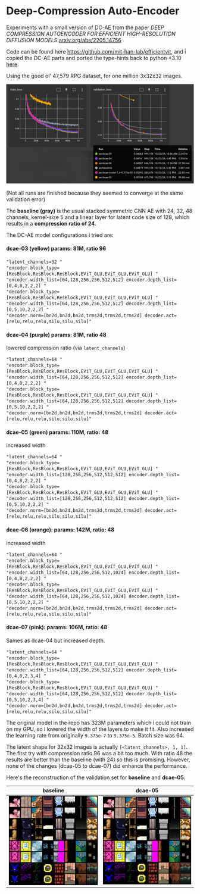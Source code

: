 
# Deep-Compression Auto-Encoder

Experiments with a small version of DC-AE from the paper 
*DEEP COMPRESSION AUTOENCODER FOR EFFICIENT HIGH-RESOLUTION DIFFUSION MODELS* [arxiv.org/abs/2205.14756](https://arxiv.org/abs/2205.14756)

Code can be found here https://github.com/mit-han-lab/efficientvit, and i copied the DC-AE parts and ported 
the type-hints back to python <3.10 [here](../../src/models/efficientvit/).

Using the good ol' 47,579 RPG dataset, for one million 3x32x32 images.

![loss plots](img/dc-ae-rpg47k-1M.png)

(Not all runs are finished because they seemed to converge at the same validation error)

The **baseline (gray)** is the usual stacked symmetric CNN AE with 24, 32, 48 channels, kernel-size 5 and a linear
layer for latent code size of 128, which results in a **compression ratio of 24**.

The DC-AE model configurations i tried are:

#### dcae-03 (yellow) params: 81M, ratio 96
        
    "latent_channels=32 "
    "encoder.block_type=[ResBlock,ResBlock,ResBlock,EViT_GLU,EViT_GLU,EViT_GLU] "
    "encoder.width_list=[64,128,256,256,512,512] encoder.depth_list=[0,4,8,2,2,2] "
    "decoder.block_type=[ResBlock,ResBlock,ResBlock,EViT_GLU,EViT_GLU,EViT_GLU] "
    "decoder.width_list=[64,128,256,256,512,512] decoder.depth_list=[0,5,10,2,2,2] "
    "decoder.norm=[bn2d,bn2d,bn2d,trms2d,trms2d,trms2d] decoder.act=[relu,relu,relu,silu,silu,silu]"

#### dcae-04 (purple) params: 81M, ratio 48  
lowered compression ratio (via `latent_channels`)

    "latent_channels=64 "
    "encoder.block_type=[ResBlock,ResBlock,ResBlock,EViT_GLU,EViT_GLU,EViT_GLU] "
    "encoder.width_list=[64,128,256,256,512,512] encoder.depth_list=[0,4,8,2,2,2] "
    "decoder.block_type=[ResBlock,ResBlock,ResBlock,EViT_GLU,EViT_GLU,EViT_GLU] "
    "decoder.width_list=[64,128,256,256,512,512] decoder.depth_list=[0,5,10,2,2,2] "
    "decoder.norm=[bn2d,bn2d,bn2d,trms2d,trms2d,trms2d] decoder.act=[relu,relu,relu,silu,silu,silu]"
    
#### dcae-05 (green) params: 110M, ratio: 48 
increased width

    "latent_channels=64 "
    "encoder.block_type=[ResBlock,ResBlock,ResBlock,EViT_GLU,EViT_GLU,EViT_GLU] "
    "encoder.width_list=[128,256,256,512,512,512] encoder.depth_list=[0,4,8,2,2,2] "
    "decoder.block_type=[ResBlock,ResBlock,ResBlock,EViT_GLU,EViT_GLU,EViT_GLU] "
    "decoder.width_list=[128,256,256,512,512,512] decoder.depth_list=[0,5,10,2,2,2] "
    "decoder.norm=[bn2d,bn2d,bn2d,trms2d,trms2d,trms2d] decoder.act=[relu,relu,relu,silu,silu,silu]"

#### dcae-06 (orange): params: 142M, ratio: 48
increased width

    "latent_channels=64 "
    "encoder.block_type=[ResBlock,ResBlock,ResBlock,EViT_GLU,EViT_GLU,EViT_GLU] "
    "encoder.width_list=[64,128,256,256,512,1024] encoder.depth_list=[0,4,8,2,2,2] "
    "decoder.block_type=[ResBlock,ResBlock,ResBlock,EViT_GLU,EViT_GLU,EViT_GLU] "
    "decoder.width_list=[64,128,256,256,512,1024] decoder.depth_list=[0,5,10,2,2,2] "
    "decoder.norm=[bn2d,bn2d,bn2d,trms2d,trms2d,trms2d] decoder.act=[relu,relu,relu,silu,silu,silu]"

#### dcae-07 (pink): params: 106M, ratio: 48 
Sames as dcae-04 but increased depth.

    "latent_channels=64 "
    "encoder.block_type=[ResBlock,ResBlock,ResBlock,EViT_GLU,EViT_GLU,EViT_GLU] "
    "encoder.width_list=[64,128,256,256,512,512] encoder.depth_list=[0,4,8,2,3,4] "
    "decoder.block_type=[ResBlock,ResBlock,ResBlock,EViT_GLU,EViT_GLU,EViT_GLU] "
    "decoder.width_list=[64,128,256,256,512,512] decoder.depth_list=[0,5,10,2,3,4] "  
    "decoder.norm=[bn2d,bn2d,bn2d,trms2d,trms2d,trms2d] decoder.act=[relu,relu,relu,silu,silu,silu]"


The original model in the repo has 323M parameters which i could not train on my GPU, 
so i lowered the width of the layers to make it fit. Also increased the learning rate from
originally `9.375e-7` to `9.375e-5`. Batch size was 64.

The latent shape for 32x32 images is actually `[<latent_channels>, 1, 1]`. The first try with 
compression ratio 96 was a bit too much. With ratio 48 the results are better than the baseline (with 24)
so this is promising. However, none of the changes (dcae-05 to dcae-07) did enhance the performance.

Here's the reconstruction of the validation set for **baseline** and **dcae-05**:

| baseline                                                       | dcae-05 |
|----------------------------------------------------------------|---------|
| ![reconstruction plot](img/dc-ae-rpg47k-1M-recon-baseline.png) | ![reconstruction plot](img/dc-ae-rpg47k-1M-recon-05.png) |
